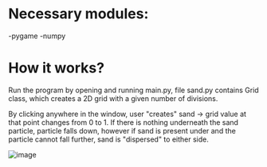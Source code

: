 # Necessary modules:
-pygame
-numpy

# How it works?
Run the program by opening and running main.py, file sand.py contains Grid class, which creates a 2D grid with a given number of divisions.

By clicking anywhere in the window, user "creates" sand -> grid value at that point changes from 0 to 1. If there is nothing underneath the sand particle, particle falls down, however if sand is present under and the particle cannot fall further, sand is "dispersed" to either side.

![image](https://user-images.githubusercontent.com/94861828/148671727-d6a131a6-3980-49ac-84e6-52f471ec8127.png)



